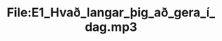 ---
title: File:E1_Hvað_langar_þig_að_gera_í_dag.mp3
recording of: Hvað langar þig að gera í dag?
reading speed: slow
speaker: E
license: CC0
---